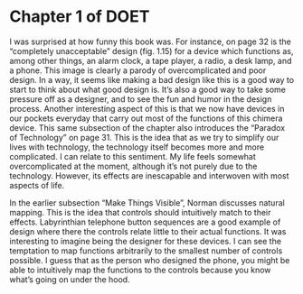 # Chapter 1 of DOET

  I was surprised at how funny this book was. For instance, on page 32 is the “completely unacceptable” design (fig. 1.15) for a device which functions as, among other things, an alarm clock, a tape player, a radio, a desk lamp, and a phone. This image is clearly a parody of overcomplicated and poor design. In a way, it seems like making a bad design like this is a good way to start to think about what good design is. It’s also a good way to take some pressure off as a designer, and to see the fun and humor in the design process. Another interesting aspect of this is that we now have devices in our pockets everyday that carry out most of the functions of this chimera device. This same subsection of the chapter also introduces the “Paradox of Technology” on page 31. This is the idea that as we try to simplify our lives with technology, the technology itself becomes more and more complicated. I can relate to this sentiment. My life feels somewhat overcomplicated at the moment, although it’s not purely due to the technology. However, its effects are inescapable and interwoven with most aspects of life.

  In the earlier subsection “Make Things Visible”, Norman discusses natural mapping. This is the idea that controls should intuitively match to their effects. Labyrinthian telephone button sequences are a good example of design where there the controls relate little to their actual functions. It was interesting to imagine being the designer for these devices. I can see the temptation to map functions arbitrarily to the smallest number of controls possible. I guess that as the person who designed the phone, you might be able to intuitively map the functions to the controls because you know what’s going on under the hood.
